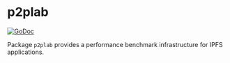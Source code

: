 # p2plab

[![GoDoc](https://godoc.org/github.com/Netflix/p2plab?status.svg)](https://godoc.org/github.com/Netflix/p2plab)

Package `p2plab` provides a performance benchmark infrastructure for IPFS applications.
